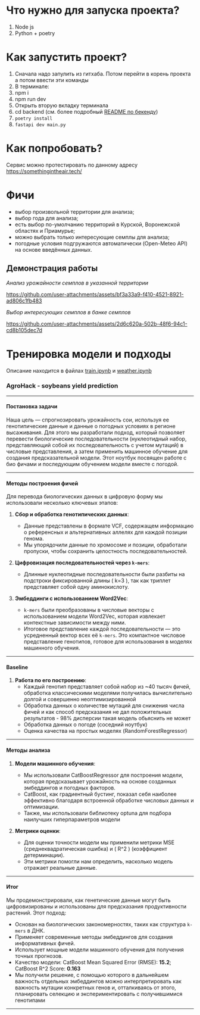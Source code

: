 # Что нужно для запуска проекта?
1. Node js
2. Python + poetry

# Как запустить проект?

1. Сначала надо запулить из гитхаба. Потом перейти в корень проекта а потом ввести эти команды
2. В терминале:
3. npm i
4. npm run dev
5. Открыть вторую вкладку терминала
6. cd backend (см. более подробный [README по бекенду](./backend/README.md))
7. `poetry install`
8. `fastapi dev main.py`

# Как попробовать?
Сервис можно протестировать по данному адресу https://somethingintheair.tech/

# Фичи
- выбор произвольной территории для анализа;
- выбор года для анализа;
- есть выбор по-умолчанию территорий в Курской, Воронежской областях и Приамурье;
- можно выбрать только интересующие семплы для анализа;
- погодные условия подгружаются автоматически (Open-Meteo API) на основе введённых данных.

## Демонстрация работы


_Анализ урожайности семплов в указанной территории_


https://github.com/user-attachments/assets/bf3a33a9-f410-4521-8921-ad806c1fb483

_Выбор интересующих семплов в банке семплов_


https://github.com/user-attachments/assets/2d6c620a-502b-48f6-94c1-cd8b105dec7d

# Тренировка модели и подходы

Описание находится в файлах [train.ipynb](./train.ipynb) и [weather.ipynb](./weather.ipynb)


### **AgroHack - soybeans yield prediction**

---

#### **Постановка задачи**
Наша цель — спрогнозировать урожайность сои, используя ее генотипические данные и данные о погодных условиях в регионе высаживания. Для этого мы разработали подход, который позволяет перевести биологические последовательности (нуклеотидный набор, представляющий собой их последовательность с учетом мутаций) в числовые представления, а затем применить машинное обучение для создания предсказательной модели. Этот ноутбук посвящен работе с био фичами и последующим обучением модели вместе с погодой.

---

#### **Методы построения фичей**
Для перевода биологических данных в цифровую форму мы использовали несколько ключевых этапов:

1. **Сбор и обработка генотипических данных**:
   - Данные представлены в формате VCF, содержащем информацию о референсных и альтернативных аллелях для каждой позиции генома.
   - Мы упорядочили данные по хромосоме и позиции, обработали пропуски, чтобы сохранить целостность последовательностей.

2. **Цифровизация последовательностей через `k-mers`**:
   - Длинные нуклеотидные последовательности были разбиты на подстроки фиксированной длины \( k=3 \), так как триплет представляет собой одну аминокислоту.

3. **Эмбеддинги с использованием Word2Vec**:
   - `k-mers` были преобразованы в числовые векторы с использованием модели Word2Vec, которая извлекает контекстные зависимости между ними.
   - Итоговое представление каждой последовательности — это усредненный вектор всех её `k-mers`. Это компактное числовое представление генотипов, готовое для использования в моделях машинного обучения.

---

#### **Baseline**
1. **Работа по его построению**:
   - Каждый генотип представляет собой набор из ~40 тысяч фичей, обработка классическими моделями получилась вычислительно долгой и совершенно неоптимизированной
   - Обработка данных о количестве мутаций для снижения числа фичей и как способ предсказания не дал положительных результатов - 98% дисперсии такая модель обьяснить не может
   - Обработка данных о погоде (соседний ноутбук)
   - Оценка качества на простых моделях (RandomForestRegressor)

---
#### **Методы анализа**
1. **Модели машинного обучения**:
   - Мы использовали CatBoostRegressor для построения модели, которая предсказывает урожайность на основе созданных эмбеддингов и погодных факторов.
   - CatBoost, как градиентный бустинг, показал себя наиболее эффективно благодаря встроенной обработке числовых данных и оптимизации.
   - Также, мы использовали библиотеку optuna для подбора наилучших гиперпараметров модели

2. **Метрики оценки**:
   - Для оценки точности модели мы применили метрики MSE (среднеквадратическая ошибка) и \( R^2 \) (коэффициент детерминации).
   - Эти метрики помогли нам определить, насколько модель отражает реальные данные.

---

#### **Итог**
Мы продемонстрировали, как генетические данные могут быть цифровизированы и использованы для предсказания продуктивности растений. Этот подход:

- Основан на биологических закономерностях, таких как структура `k-mers` в ДНК.
- Применяет современные методы эмбеддингов для создания информативных фичей.
- Использует мощные модели машинного обучения для получения точных прогнозов.
- Качество модели: CatBoost Mean Squared Error (RMSE): **15.2**; CatBoost R^2 Score: **0.163**
- Мы получили решение, с помощью которого в дальнейшем важность отдельных эмбеддингов можно интерпретировать как важность мутации конкретных генов и, отталкиваясь от этого, планировать селекцию и экспериментировать с получившимися генотипами
---
